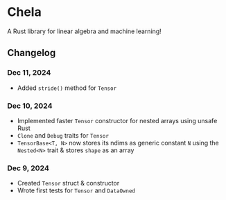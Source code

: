 # Chela

A Rust library for linear algebra and machine learning!

## Changelog

### Dec 11, 2024

- Added `stride()` method for `Tensor`

### Dec 10, 2024

- Implemented faster `Tensor` constructor for nested arrays using unsafe Rust
- `Clone` and `Debug` traits for `Tensor`
- `TensorBase<T, N>` now stores its ndims as generic constant `N` using the `Nested<N>` trait & stores `shape` as an array

### Dec 9, 2024

- Created `Tensor` struct & constructor
- Wrote first tests for `Tensor` and `DataOwned`
